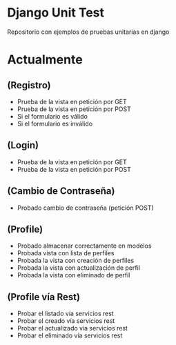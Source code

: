 # Django Unit Test

Repositorio con ejemplos de pruebas unitarias en django

# Actualmente

## (Registro)

* Prueba de la vista en petición por GET
* Prueba de la vista en petición por POST
* Si el formulario es válido
* Si el formulario es inválido

## (Login)

* Prueba de la vista en petición por GET
* Prueba de la vista en petición por POST

## (Cambio de Contraseña)

* Probado cambio de contraseña (petición POST)

## (Profile)

* Probado almacenar correctamente en modelos
* Probada vista con lista de perfiles
* Probada la vista con creación de perfiles
* Probada la vista con actualización de perfil
* Probada la vista con eliminado de perfil

## (Profile vía Rest)

* Probar el listado vía servicios rest
* Probar el creado vía servicios rest 
* Probar el actualizado vía servicios rest 
* Probar el eliminado vía servicios rest 